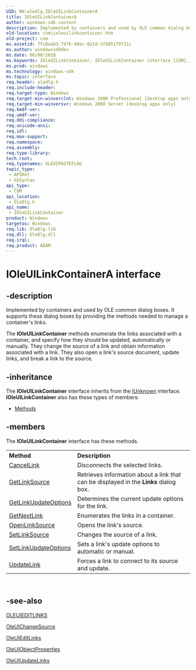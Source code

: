 ```yaml
---
UID: NN:oledlg.IOleUILinkContainerA
title: IOleUILinkContainerA
author: windows-sdk-content
description: Implemented by containers and used by OLE common dialog boxes. It supports these dialog boxes by providing the methods needed to manage a container's links.
old-location: com\ioleuilinkcontainer.htm
old-project: com
ms.assetid: 7fc0aab3-7476-49ec-8a1d-3f4851f9f31c
ms.author: windowssdkdev
ms.date: 06/08/2018
ms.keywords: IOleUILinkContainer, IOleUILinkContainer interface [COM], IOleUILinkContainer interface [COM],described, IOleUILinkContainerA, IOleUILinkContainerW, _ole_IOleUILinkContainer, com.ioleuilinkcontainer, oledlg/IOleUILinkContainer
ms.prod: windows
ms.technology: windows-sdk
ms.topic: interface
req.header: oledlg.h
req.include-header: 
req.target-type: Windows
req.target-min-winverclnt: Windows 2000 Professional [desktop apps only]
req.target-min-winversvr: Windows 2000 Server [desktop apps only]
req.kmdf-ver: 
req.umdf-ver: 
req.ddi-compliance: 
req.unicode-ansi: 
req.idl: 
req.max-support: 
req.namespace: 
req.assembly: 
req.type-library: 
tech.root: 
req.typenames: OLEUIPASTEFLAG
topic_type:
 - APIRef
 - kbSyntax
api_type:
 - COM
api_location:
 - OleDlg.h
api_name:
 - IOleUILinkContainer
product: Windows
targetos: Windows
req.lib: OleDlg.lib
req.dll: OleDlg.dll
req.irql: 
req.product: ADAM
---
```


# IOleUILinkContainerA interface


## -description


Implemented by containers and used by OLE common dialog boxes. It supports these dialog boxes by providing the methods needed to manage a container's links.

The <b>IOleUILinkContainer</b> methods enumerate the links associated with a container, and specify how they should be updated, automatically or manually. They change the source of a link and obtain information associated with a link. They also open a link's source document, update links, and break a link to the source.


## -inheritance

The <b xmlns:loc="http://microsoft.com/wdcml/l10n">IOleUILinkContainer</b> interface inherits from the <a href="iunknown.htm">IUnknown</a> interface. <b>IOleUILinkContainer</b> also has these types of members:
<ul>
<li><a href="https://docs.microsoft.com/">Methods</a></li>
</ul>

## -members

The <b>IOleUILinkContainer</b> interface has these methods.
<table class="members" id="memberListMethods">
<tr>
<th align="left" width="37%">Method</th>
<th align="left" width="63%">Description</th>
</tr>
<tr data="declared;">
<td align="left" width="37%">
<a href="https://msdn.microsoft.com/97099e4d-20ea-47fb-8ca8-27330f980038">CancelLink</a>
</td>
<td align="left" width="63%">
Disconnects the selected links.

</td>
</tr>
<tr data="declared;">
<td align="left" width="37%">
<a href="https://msdn.microsoft.com/10f1bc84-cc09-4a41-8f55-21314338f636">GetLinkSource</a>
</td>
<td align="left" width="63%">
Retrieves information about a link that can be displayed in the <b>Links</b> dialog box.

</td>
</tr>
<tr data="declared;">
<td align="left" width="37%">
<a href="https://msdn.microsoft.com/136894a6-ddf6-4a47-80f5-997625362536">GetLinkUpdateOptions</a>
</td>
<td align="left" width="63%">
Determines the current update options for the link.

</td>
</tr>
<tr data="declared;">
<td align="left" width="37%">
<a href="https://msdn.microsoft.com/60246b31-3677-4424-a131-840feeca030f">GetNextLink</a>
</td>
<td align="left" width="63%">
Enumerates the links in a container.

</td>
</tr>
<tr data="declared;">
<td align="left" width="37%">
<a href="https://msdn.microsoft.com/bc732a2f-f13d-4d08-a81d-292dd2ba1140">OpenLinkSource</a>
</td>
<td align="left" width="63%">
Opens the link's source.

</td>
</tr>
<tr data="declared;">
<td align="left" width="37%">
<a href="https://msdn.microsoft.com/c76723e8-e895-4ba1-9ba1-7e56a44cc5f2">SetLinkSource</a>
</td>
<td align="left" width="63%">
Changes the source of a link.

</td>
</tr>
<tr data="declared;">
<td align="left" width="37%">
<a href="https://msdn.microsoft.com/d2a7758d-9692-4e3c-8186-b74530299a6a">SetLinkUpdateOptions</a>
</td>
<td align="left" width="63%">
Sets a link's update options to automatic or manual.

</td>
</tr>
<tr data="declared;">
<td align="left" width="37%">
<a href="https://msdn.microsoft.com/fccee32a-3a6f-4ef8-9ca7-c5b664ee03cf">UpdateLink</a>
</td>
<td align="left" width="63%">
Forces a link to connect to its source and update.

</td>
</tr>
</table> 


## -see-also




<a href="https://msdn.microsoft.com/0a139936-bda4-40c8-85d6-b52ff042f2d9">OLEUIEDITLINKS</a>



<a href="https://msdn.microsoft.com/53ff17aa-3135-462e-885d-3bfbb74ed1c5">OleUIChangeSource</a>



<a href="https://msdn.microsoft.com/17c7daf8-83bf-4cfd-a67c-a638630ca263">OleUIEditLinks</a>



<a href="https://msdn.microsoft.com/591f6056-2e5f-4e58-8806-9a0093de2463">OleUIObjectProperties</a>



<a href="https://msdn.microsoft.com/f280b061-45d8-484d-9fe1-ec4d85288bc6">OleUIUpdateLinks</a>
 

 

